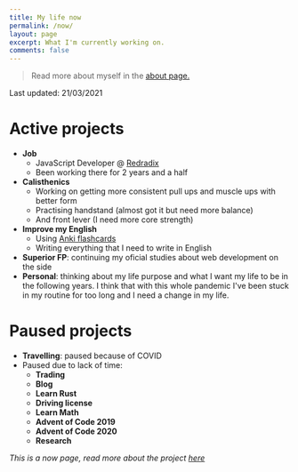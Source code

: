 ```yaml
---
title: My life now
permalink: /now/
layout: page
excerpt: What I'm currently working on.
comments: false
---
```


> Read more about myself in the [about page.](../about)

Last updated: 21/03/2021

# Active projects

- **Job**
  - JavaScript Developer @ [Redradix](https://redradix.com/)
  - Been working there for 2 years and a half
- **Calisthenics**
  - Working on getting more consistent pull ups and muscle ups with better form
  - Practising handstand (almost got it but need more balance)
  - And front lever (I need more core strength)
- **Improve my English**
  - Using [Anki flashcards](https://apps.ankiweb.net/)
  - Writing everything that I need to write in English
- **Superior FP**: continuing my oficial studies about web development on the side
- **Personal**: thinking about my life purpose and what I want my life to be in the following years. I think that with this whole pandemic I've been stuck in my routine for too long and I need a change in my life.

# Paused projects

- **Travelling**: paused because of COVID
- Paused due to lack of time:
  - **Trading**
  - **Blog**
  - **Learn Rust**
  - **Driving license**
  - **Learn Math**
  - **Advent of Code 2019**
  - **Advent of Code 2020**
  - **Research**
 
_This is a now page, read more about the project [here](https://nownownow.com/about)_